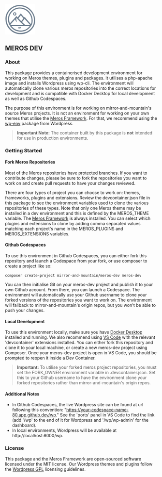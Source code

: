 <a href="https://mirrorandmountain.com" target="_blank"><img src="https://github.com/mirror-and-mountain/assets/raw/main/logos/png/mm-logo-slate-transparent-512.png" width="100" alt="MIRROR AND MOUNTAIN Logo"></a>

## MEROS DEV

### About
This package provides a containerised development environment for working on Meros themes, plugins and packages. It utilises a php-apache image and installs Wordpress using wp-cli. The environment will automatically clone various meros repositories into the correct locations for development and is compatible with Docker Desktop for local development as well as Github Codespaces.

The purpose of this environment is for working on mirror-and-mountain's source Meros projects. It is not an environment for working on your own themes that utilise the [Meros Framework](https://github.com/mirror-and-mountain/meros-framework). For that, we recommend using the [wp-env](https://developer.wordpress.org/block-editor/reference-guides/packages/packages-env/) package from Wordpress. 

>**Important Note:** The container built by this package is **not** intended for use in production environments.

### Getting Started
#### Fork Meros Repositories
Most of the Meros repositories have protected branches. If you want to contribute changes, please be sure to fork the repositories you want to work on and create pull requests to have your changes reviewed. 

There are four types of project you can choose to work on: themes, frameworks, plugins and extensions. Review the devcontainer.json file in this package to see the environment variables used to clone the various repositories of these types. Note that only one Meros theme may be installed in a dev environment and this is defined by the MEROS_THEME variable. The [Meros Framework](https://github.com/mirror-and-mountain/meros-framework) is always installed. You can select which plugins and extensions to clone by adding comma separated values matching each project's name in the MEROS_PLUGINS and MEROS_EXTENSIONS variables.

#### Github Codespaces
To use this environment in Github Codespaces, you can either fork this repository and launch a Codespace from your fork, or use composer to create a project like so:

```console
composer create-project mirror-and-mountain/meros-dev meros-dev
```

You can then initialise Git on your meros-dev project and publish it to your own Github account. From there, you can launch a Codespace. The environment will automatically use your Github username to clone your forked versions of the repositories you want to work on. The environment will fallback to mirror-and-mountain's origin repos, but you won't be able to push your changes.


#### Local Development
To use this environment locally, make sure you have [Docker Desktop](https://www.docker.com/products/docker-desktop/) installed and running. We also recommend using [VS Code](https://code.visualstudio.com/) with the relevant 'devcontainer' extensions installed. You can either fork this repository and clone it to your local machine, or create a new meros-dev project using Composer. Once your meros-dev project is open in VS Code, you should be prompted to reopen it inside a Dev Container. 

>**Important:** To utilise your forked meros project repositories, you must set the FORK_OWNER environment variable in .devcontainer.json. Set this to your Github username to have the environment clone your forked repositories rather than mirror-and-mountain's origin repos.

#### Additional Notes
- In Github Codespaces, the live Wordpress site can be found at url following this convention: "https://your-codespace-name-80.app.github.dev/wp." See the 'ports' panel in VS Code to find the link (add '/wp' to the end of it for Wordpress and '/wp/wp-admin' for the dashboard).
- In local environments, Wordpress will be available at http://localhost:8000/wp.

### License 
This package and the Meros Framework are open-sourced software licensed under the MIT license. Our Wordpress themes and plugins follow the [Wordpress GPL](https://make.wordpress.org/themes/handbook/review/required/) licensing guidelines.
